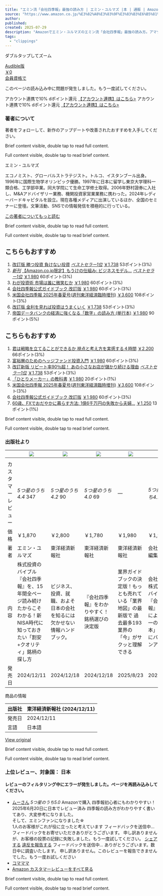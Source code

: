 ```yaml
---
title: "エミン流「会社四季報」最強の読み方 | エミン・ユルマズ |本 | 通販 | Amazon"
source: "https://www.amazon.co.jp/%E3%82%A8%E3%83%9F%E3%83%B3%E6%B5%81%E3%80%8C%E4%BC%9A%E7%A4%BE%E5%9B%9B%E5%AD%A3%E5%A0%B1%E3%80%8D%E6%9C%80%E5%BC%B7%E3%81%AE%E8%AA%AD%E3%81%BF%E6%96%B9-%E3%82%A8%E3%83%9F%E3%83%B3%E3%83%BB%E3%83%A6%E3%83%AB%E3%83%9E%E3%82%BA/dp/4492733760/ref=pd_aw_sbs_strm_cts_m_sccl_1/356-1440426-0189660?pd_rd_r=5b513468-af90-4e6b-835a-2b1a045f2993&pd_rd_wg=kO6XD&pd_rd_w=FYsvA&pd_rd_i=4492733760&psc=1"
author:
published:
created: 2025-07-29
description: "Amazonでエミン・ユルマズのエミン流「会社四季報」最強の読み方。アマゾンならポイント還元本が多数。エミン・ユルマズ作品ほか、お急ぎ便対象商品は当日お届けも可能。またエミン流「会社四季報」最強の読み方もアマゾン配送商品なら通常配送無料。"
tags:
  - "clippings"
---
```

ダブルタップしてズーム

[Audible版  
￥0  
会員資格で](https://www.amazon.co.jp/gp/aw/d/B0DVC3JXXR/ref=tmm_aud_swatch_0)

このページの読み込み中に問題が発生しました。もう一度試してください。

アカウント連携で10% dポイント還元 [【アカウント連携】はこちら>](https://www.amazon.co.jp/b/?node=205738805051&ref=jp_d_bbrlp_dpbadge_alwo&source=dp_cxcw) アカウント連携で10% dポイント還元 [【アカウント連携】はこちら>](https://www.amazon.co.jp/b/?node=205738805051&ref=jp_d_bbrlp_dpbadge_alwo&source=dp_cxcw)

### 著者について

著者をフォローして、新作のアップデートや改善されたおすすめを入手してください。

Brief content visible, double tap to read full content.

Full content visible, double tap to read brief content.

エミン・ユルマズ

エコノミスト、グローバルストラテジスト。トルコ、イスタンブール出身。1996年に国際生物学オリンピック優勝。1997年に日本に留学し東京大学理科一類合格、工学部卒業。同大学院にて生命工学修士取得。2006年野村證券に入社し、M&Aアドバイザリー業務、機関投資家営業業務に携わった。2024年レディーバードキャピタルを設立。現在各種メディアに出演しているほか、全国のセミナーに登壇。文筆活動、SNSでの情報発信を積極的に行っている。

[この著者についてもっと読む](https://www.amazon.co.jp/%E3%82%A8%E3%83%9F%E3%83%B3%E6%B5%81%E3%80%8C%E4%BC%9A%E7%A4%BE%E5%9B%9B%E5%AD%A3%E5%A0%B1%E3%80%8D%E6%9C%80%E5%BC%B7%E3%81%AE%E8%AA%AD%E3%81%BF%E6%96%B9-%E3%82%A8%E3%83%9F%E3%83%B3%E3%83%BB%E3%83%A6%E3%83%AB%E3%83%9E%E3%82%BA/dp/4492733760/ref=pd_aw_sbs_strm_cts_m_sccl_1/)

Brief content visible, double tap to read full content.

Full content visible, double tap to read brief content.

## こちらもおすすめ

1. 	[改訂版 勝つ投資 負けない投資](https://www.amazon.co.jp/dp/4295409219/ref=sspa_mw_detail_0?ie=UTF8&psc=1&spc=MTo0MzMyMDgyNTMyMjAyNDM6MTc1MzczNTExMjpzcF9waG9uZV9kZXRhaWw6MzAwMDIzMzU3MDQ0NjYyOjo6Og&sp_csd=d2lkZ2V0TmFtZT1zcF9waG9uZV9kZXRhaWwp13NParams)
	[*ベストセラー1位*](https://www.amazon.co.jp/dp/4295409219/ref=sspa_mw_detail_0?ie=UTF8&psc=1&spc=MTo0MzMyMDgyNTMyMjAyNDM6MTc1MzczNTExMjpzcF9waG9uZV9kZXRhaWw6MzAwMDIzMzU3MDQ0NjYyOjo6Og&sp_csd=d2lkZ2V0TmFtZT1zcF9waG9uZV9kZXRhaWwp13NParams)
	[￥1,738](https://www.amazon.co.jp/dp/4295409219/ref=sspa_mw_detail_0?ie=UTF8&psc=1&spc=MTo0MzMyMDgyNTMyMjAyNDM6MTc1MzczNTExMjpzcF9waG9uZV9kZXRhaWw6MzAwMDIzMzU3MDQ0NjYyOjo6Og&sp_csd=d2lkZ2V0TmFtZT1zcF9waG9uZV9kZXRhaWwp13NParams)
	53ポイント(3%)
2. [*新刊*](https://www.amazon.co.jp/dp/4492534849/ref=sspa_mw_detail_1?ie=UTF8&psc=1&spc=MTo0MzMyMDgyNTMyMjAyNDM6MTc1MzczNTExMjpzcF9waG9uZV9kZXRhaWw6MzAwMTEzMTc0MTMyMjYyOjo6Og&sp_csd=d2lkZ2V0TmFtZT1zcF9waG9uZV9kZXRhaWwp13NParams)
		[【Amazon.co.jp限定】もうけの仕組み: ビジネスモデル...](https://www.amazon.co.jp/dp/4492534849/ref=sspa_mw_detail_1?ie=UTF8&psc=1&spc=MTo0MzMyMDgyNTMyMjAyNDM6MTc1MzczNTExMjpzcF9waG9uZV9kZXRhaWw6MzAwMTEzMTc0MTMyMjYyOjo6Og&sp_csd=d2lkZ2V0TmFtZT1zcF9waG9uZV9kZXRhaWwp13NParams)
	[*ベストセラー1位*](https://www.amazon.co.jp/dp/4492534849/ref=sspa_mw_detail_1?ie=UTF8&psc=1&spc=MTo0MzMyMDgyNTMyMjAyNDM6MTc1MzczNTExMjpzcF9waG9uZV9kZXRhaWw6MzAwMTEzMTc0MTMyMjYyOjo6Og&sp_csd=d2lkZ2V0TmFtZT1zcF9waG9uZV9kZXRhaWwp13NParams)
	[￥1,980](https://www.amazon.co.jp/dp/4492534849/ref=sspa_mw_detail_1?ie=UTF8&psc=1&spc=MTo0MzMyMDgyNTMyMjAyNDM6MTc1MzczNTExMjpzcF9waG9uZV9kZXRhaWw6MzAwMTEzMTc0MTMyMjYyOjo6Og&sp_csd=d2lkZ2V0TmFtZT1zcF9waG9uZV9kZXRhaWwp13NParams)
	60ポイント(3%)
3. 	[わが投資術 市場は誰に微笑むか](https://www.amazon.co.jp/dp/4065350352/ref=sspa_mw_detail_2?ie=UTF8&psc=1&spc=MTo0MzMyMDgyNTMyMjAyNDM6MTc1MzczNTExMjpzcF9waG9uZV9kZXRhaWw6MzAwMTA0Nzg5MjE0MzYyOjo6Og&sp_csd=d2lkZ2V0TmFtZT1zcF9waG9uZV9kZXRhaWwp13NParams)
	[￥1,980](https://www.amazon.co.jp/dp/4065350352/ref=sspa_mw_detail_2?ie=UTF8&psc=1&spc=MTo0MzMyMDgyNTMyMjAyNDM6MTc1MzczNTExMjpzcF9waG9uZV9kZXRhaWw6MzAwMTA0Nzg5MjE0MzYyOjo6Og&sp_csd=d2lkZ2V0TmFtZT1zcF9waG9uZV9kZXRhaWwp13NParams)
	60ポイント(3%)
4. 	[会社四季報公式ガイドブック 改訂版](https://www.amazon.co.jp/dp/4492733736/ref=sspa_mw_detail_3?ie=UTF8&psc=1&spc=MTo0MzMyMDgyNTMyMjAyNDM6MTc1MzczNTExMjpzcF9waG9uZV9kZXRhaWw6MzAwMDU3ODMzMDA4NDYyOjo6Og&sp_csd=d2lkZ2V0TmFtZT1zcF9waG9uZV9kZXRhaWwp13NParams)
	[￥1,980](https://www.amazon.co.jp/dp/4492733736/ref=sspa_mw_detail_3?ie=UTF8&psc=1&spc=MTo0MzMyMDgyNTMyMjAyNDM6MTc1MzczNTExMjpzcF9waG9uZV9kZXRhaWw6MzAwMDU3ODMzMDA4NDYyOjo6Og&sp_csd=d2lkZ2V0TmFtZT1zcF9waG9uZV9kZXRhaWwp13NParams)
	60ポイント(3%)
5. 	[米国会社四季報 2025年春夏号(週刊東洋経済臨時増刊)](https://www.amazon.co.jp/dp/B0DYT3GVPW/ref=sspa_mw_detail_4?ie=UTF8&psc=1&spc=MTo0MzMyMDgyNTMyMjAyNDM6MTc1MzczNTExMjpzcF9waG9uZV9kZXRhaWw6MzAwMDkxOTAyNDE4OTYyOjo6Og&sp_csd=d2lkZ2V0TmFtZT1zcF9waG9uZV9kZXRhaWwp13NParams)
	[￥3,600](https://www.amazon.co.jp/dp/B0DYT3GVPW/ref=sspa_mw_detail_4?ie=UTF8&psc=1&spc=MTo0MzMyMDgyNTMyMjAyNDM6MTc1MzczNTExMjpzcF9waG9uZV9kZXRhaWw6MzAwMDkxOTAyNDE4OTYyOjo6Og&sp_csd=d2lkZ2V0TmFtZT1zcF9waG9uZV9kZXRhaWwp13NParams)
	108ポイント(3%)
6. 	[改訂版 金利を見れば投資はうまくいく](https://www.amazon.co.jp/dp/4295406856/ref=sspa_mw_detail_5?ie=UTF8&psc=1&spc=MTo0MzMyMDgyNTMyMjAyNDM6MTc1MzczNTExMjpzcF9waG9uZV9kZXRhaWw6MTE4NTg2NzAwNDk4Ojo6Og&sp_csd=d2lkZ2V0TmFtZT1zcF9waG9uZV9kZXRhaWwp13NParams)
	[￥1,738](https://www.amazon.co.jp/dp/4295406856/ref=sspa_mw_detail_5?ie=UTF8&psc=1&spc=MTo0MzMyMDgyNTMyMjAyNDM6MTc1MzczNTExMjpzcF9waG9uZV9kZXRhaWw6MTE4NTg2NzAwNDk4Ojo6Og&sp_csd=d2lkZ2V0TmFtZT1zcF9waG9uZV9kZXRhaWwp13NParams)
	53ポイント(3%)
7. 	[帝国データバンクの経済に強くなる「数字」の読み方 (単行本)](https://www.amazon.co.jp/dp/4837929974/ref=sspa_mw_detail_6?ie=UTF8&psc=1&spc=MTo0MzMyMDgyNTMyMjAyNDM6MTc1MzczNTExMjpzcF9waG9uZV9kZXRhaWw6MzAwMDQ4NzExNTc4NjYyOjo6Og&sp_csd=d2lkZ2V0TmFtZT1zcF9waG9uZV9kZXRhaWwp13NParams)
	[￥1,980](https://www.amazon.co.jp/dp/4837929974/ref=sspa_mw_detail_6?ie=UTF8&psc=1&spc=MTo0MzMyMDgyNTMyMjAyNDM6MTc1MzczNTExMjpzcF9waG9uZV9kZXRhaWw6MzAwMDQ4NzExNTc4NjYyOjo6Og&sp_csd=d2lkZ2V0TmFtZT1zcF9waG9uZV9kZXRhaWwp13NParams)
	90ポイント(5%)

## こちらもおすすめ

1. 	[君は戦略を立てることができるか 視点と考え方を実感する４時間](https://www.amazon.co.jp/dp/4883356140/ref=sspa_mw_detail_0?ie=UTF8&psc=1&spc=MToyMzk3MjYzNzY0NDc2MTU1OjE3NTM3MzUxMTI6c3BfcGhvbmVfZGV0YWlsMjozMDAwNjM5OTk2MjcyNjI6Ojo6&sp_csd=d2lkZ2V0TmFtZT1zcF9waG9uZV9kZXRhaWwyp13NParams)
	[￥2,200](https://www.amazon.co.jp/dp/4883356140/ref=sspa_mw_detail_0?ie=UTF8&psc=1&spc=MToyMzk3MjYzNzY0NDc2MTU1OjE3NTM3MzUxMTI6c3BfcGhvbmVfZGV0YWlsMjozMDAwNjM5OTk2MjcyNjI6Ojo6&sp_csd=d2lkZ2V0TmFtZT1zcF9waG9uZV9kZXRhaWwyp13NParams)
	66ポイント(3%)
2. 	[富裕層のためのヘッジファンド投資入門](https://www.amazon.co.jp/dp/4478113165/ref=sspa_mw_detail_1?ie=UTF8&psc=1&spc=MToyMzk3MjYzNzY0NDc2MTU1OjE3NTM3MzUxMTI6c3BfcGhvbmVfZGV0YWlsMjozMDAwOTI2OTkyNTEwNjI6Ojo6&sp_csd=d2lkZ2V0TmFtZT1zcF9waG9uZV9kZXRhaWwyp13NParams)
	[￥1,980](https://www.amazon.co.jp/dp/4478113165/ref=sspa_mw_detail_1?ie=UTF8&psc=1&spc=MToyMzk3MjYzNzY0NDc2MTU1OjE3NTM3MzUxMTI6c3BfcGhvbmVfZGV0YWlsMjozMDAwOTI2OTkyNTEwNjI6Ojo6&sp_csd=d2lkZ2V0TmFtZT1zcF9waG9uZV9kZXRhaWwyp13NParams)
	60ポイント(3%)
3. 	[改訂新版 リピート率90％超！ あの小さなお店が儲かり続ける理由](https://www.amazon.co.jp/dp/4295409723/ref=sspa_mw_detail_2?ie=UTF8&psc=1&spc=MToyMzk3MjYzNzY0NDc2MTU1OjE3NTM3MzUxMTI6c3BfcGhvbmVfZGV0YWlsMjozMDAwNDA2NTU1NzIwNjI6Ojo6&sp_csd=d2lkZ2V0TmFtZT1zcF9waG9uZV9kZXRhaWwyp13NParams)
	[*ベストセラー1位*](https://www.amazon.co.jp/dp/4295409723/ref=sspa_mw_detail_2?ie=UTF8&psc=1&spc=MToyMzk3MjYzNzY0NDc2MTU1OjE3NTM3MzUxMTI6c3BfcGhvbmVfZGV0YWlsMjozMDAwNDA2NTU1NzIwNjI6Ojo6&sp_csd=d2lkZ2V0TmFtZT1zcF9waG9uZV9kZXRhaWwyp13NParams)
	[￥1,738](https://www.amazon.co.jp/dp/4295409723/ref=sspa_mw_detail_2?ie=UTF8&psc=1&spc=MToyMzk3MjYzNzY0NDc2MTU1OjE3NTM3MzUxMTI6c3BfcGhvbmVfZGV0YWlsMjozMDAwNDA2NTU1NzIwNjI6Ojo6&sp_csd=d2lkZ2V0TmFtZT1zcF9waG9uZV9kZXRhaWwyp13NParams)
	53ポイント(3%)
4. 	[「ひとりメーカー」の教科書](https://www.amazon.co.jp/dp/4413233867/ref=sspa_mw_detail_3?ie=UTF8&psc=1&spc=MToyMzk3MjYzNzY0NDc2MTU1OjE3NTM3MzUxMTI6c3BfcGhvbmVfZGV0YWlsMjozMDAwODc4MDU1NDI2NjI6Ojo6&sp_csd=d2lkZ2V0TmFtZT1zcF9waG9uZV9kZXRhaWwyp13NParams)
	[￥1,980](https://www.amazon.co.jp/dp/4413233867/ref=sspa_mw_detail_3?ie=UTF8&psc=1&spc=MToyMzk3MjYzNzY0NDc2MTU1OjE3NTM3MzUxMTI6c3BfcGhvbmVfZGV0YWlsMjozMDAwODc4MDU1NDI2NjI6Ojo6&sp_csd=d2lkZ2V0TmFtZT1zcF9waG9uZV9kZXRhaWwyp13NParams)
	20ポイント(1%)
5. 	[米国会社四季報 2025年春夏号(週刊東洋経済臨時増刊)](https://www.amazon.co.jp/dp/B0DYT3GVPW/ref=sspa_mw_detail_4?ie=UTF8&psc=1&spc=MToyMzk3MjYzNzY0NDc2MTU1OjE3NTM3MzUxMTI6c3BfcGhvbmVfZGV0YWlsMjozMDAwOTE5MDI0MTg5NjI6Ojo6&sp_csd=d2lkZ2V0TmFtZT1zcF9waG9uZV9kZXRhaWwyp13NParams)
	[￥3,600](https://www.amazon.co.jp/dp/B0DYT3GVPW/ref=sspa_mw_detail_4?ie=UTF8&psc=1&spc=MToyMzk3MjYzNzY0NDc2MTU1OjE3NTM3MzUxMTI6c3BfcGhvbmVfZGV0YWlsMjozMDAwOTE5MDI0MTg5NjI6Ojo6&sp_csd=d2lkZ2V0TmFtZT1zcF9waG9uZV9kZXRhaWwyp13NParams)
	108ポイント(3%)
6. 	[会社四季報公式ガイドブック 改訂版](https://www.amazon.co.jp/dp/4492733736/ref=sspa_mw_detail_5?ie=UTF8&psc=1&spc=MToyMzk3MjYzNzY0NDc2MTU1OjE3NTM3MzUxMTI6c3BfcGhvbmVfZGV0YWlsMjozMDAwNTc4MzMwMDg0NjI6Ojo6&sp_csd=d2lkZ2V0TmFtZT1zcF9waG9uZV9kZXRhaWwyp13NParams)
	[￥1,980](https://www.amazon.co.jp/dp/4492733736/ref=sspa_mw_detail_5?ie=UTF8&psc=1&spc=MToyMzk3MjYzNzY0NDc2MTU1OjE3NTM3MzUxMTI6c3BfcGhvbmVfZGV0YWlsMjozMDAwNTc4MzMwMDg0NjI6Ojo6&sp_csd=d2lkZ2V0TmFtZT1zcF9waG9uZV9kZXRhaWwyp13NParams)
	60ポイント(3%)
7. 	[60歳、FXでおだやかに暮らす方法: 1億6千万円の失敗から夫婦...](https://www.amazon.co.jp/dp/B0CSG9983W/ref=sspa_mw_detail_6?ie=UTF8&psc=1&spc=MToyMzk3MjYzNzY0NDc2MTU1OjE3NTM3MzUxMTI6c3BfcGhvbmVfZGV0YWlsMjozMDAwNTg5MDg4MzM3NjI6Ojo6&sp_csd=d2lkZ2V0TmFtZT1zcF9waG9uZV9kZXRhaWwyp13NParams)
	[￥1,250](https://www.amazon.co.jp/dp/B0CSG9983W/ref=sspa_mw_detail_6?ie=UTF8&psc=1&spc=MToyMzk3MjYzNzY0NDc2MTU1OjE3NTM3MzUxMTI6c3BfcGhvbmVfZGV0YWlsMjozMDAwNTg5MDg4MzM3NjI6Ojo6&sp_csd=d2lkZ2V0TmFtZT1zcF9waG9uZV9kZXRhaWwyp13NParams)
	13ポイント(1%)

Brief content visible, double tap to read full content.

Full content visible, double tap to read brief content.

### 出版社より

|  | [![](https://m.media-amazon.com/images/I/51S6rT8nIJL.__AC_SR150,300___.jpg)](https://www.amazon.co.jp/dp/4492733760?ref=emc_b_5_mob_i) | [![](https://m.media-amazon.com/images/I/51dP2GCLB0L.__AC_SR150,300___.jpg)](https://www.amazon.co.jp/dp/B0DKNLPRQ6?ref=emc_b_5_mob_i) | [![](https://m.media-amazon.com/images/I/51orJasYjfL.__AC_SR150,300___.jpg)](https://www.amazon.co.jp/dp/B0DKNMFVVK?ref=emc_b_5_mob_i) | [![](https://m.media-amazon.com/images/I/51gpNT5h43L.__AC_SR150,300___.jpg)](https://www.amazon.co.jp/dp/4492973354?ref=emc_b_5_mob_i) | [![](https://m.media-amazon.com/images/I/51u3V%2BTd0fL.__AC_SR150,300___.jpg)](https://www.amazon.co.jp/dp/4492733736?ref=emc_b_5_mob_i) | [![](https://m.media-amazon.com/images/I/51nshHIgj2L.__AC_SR150,300___.jpg)](https://www.amazon.co.jp/dp/4492733728?ref=emc_b_5_mob_i) |
| --- | --- | --- | --- | --- | --- | --- |
|  |  |  |  |  |  |  |
| カスタマーレビュー | *5つ星のうち4.4* 347 | *5つ星のうち4.2* 90 | *5つ星のうち4.0* 69 | — | *5つ星のうち4.2* 38 | *5つ星のうち4.4* 22 |
| 価格 | ￥1,870 | ￥2,800 | ￥1,780 | ￥1,980 | ￥1,980 | ￥2,200 |
| 著者 | エミン・ユルマズ | 東洋経済新報社 | 東洋経済新報社 | 東洋経済新報社 | 会社四季報編集部 | 山本 隆行 |
| 内容 | 株式投資のバイブル『会社四季報』を、15年間全ページ読み続けたからこそわかる！新NISA時代に知っておきたい「割安+クオリティ」銘柄の探し方 | ビジネス、投資、就職、およそ日本の会社を知るには欠かせない情報ハンドブック。 | 『会社四季報』をわかりやすく！銘柄選びの決定版 | 業界ガイドブックの決定版！もっとも売れている「業界地図」の最新版で 過去最多193業界の「今」がサクッと理解できる | 会社情報と株式投資のバイブル『会社四季報』編集部による「唯一の公式本」がさらにバージョンアップ！ | “伝説の編集長による会社四季報活用術”を全面改訂！人と10倍も100倍も差を付ける「お宝銘柄」「大化け候補」「割安株」の見つけ方を伝授します！ |
| 発売日 | 2024/12/11 | 2024/12/18 | 2024/12/18 | 2025/8/23 | 2024/9/11 | 2024/11/30 |### [詳細](https://www.amazon.co.jp/%E3%82%A8%E3%83%9F%E3%83%B3%E6%B5%81%E3%80%8C%E4%BC%9A%E7%A4%BE%E5%9B%9B%E5%AD%A3%E5%A0%B1%E3%80%8D%E6%9C%80%E5%BC%B7%E3%81%AE%E8%AA%AD%E3%81%BF%E6%96%B9-%E3%82%A8%E3%83%9F%E3%83%B3%E3%83%BB%E3%83%A6%E3%83%AB%E3%83%9E%E3%82%BA/dp/4492733760/ref=pd_aw_sbs_strm_cts_m_sccl_1/?pd_rd_r=5b513468-af90-4e6b-835a-2b1a045f2993&pd_rd_wg=kO6XD&pd_rd_w=FYsvA&pd_rd_i=4492733760&psc=1#)

商品の情報

| 出版社 | 東洋経済新報社 (2024/12/11) |
| --- | --- |
| 発売日 | 2024/12/11 |
| 言語 | 日本語 |

[View original](https://www.amazon.co.jp/%E3%82%A8%E3%83%9F%E3%83%B3%E6%B5%81%E3%80%8C%E4%BC%9A%E7%A4%BE%E5%9B%9B%E5%AD%A3%E5%A0%B1%E3%80%8D%E6%9C%80%E5%BC%B7%E3%81%AE%E8%AA%AD%E3%81%BF%E6%96%B9-%E3%82%A8%E3%83%9F%E3%83%B3%E3%83%BB%E3%83%A6%E3%83%AB%E3%83%9E%E3%82%BA/dp/4492733760/ref=pd_aw_sbs_strm_cts_m_sccl_1/?pd_rd_r=5b513468-af90-4e6b-835a-2b1a045f2993&pd_rd_wg=kO6XD&pd_rd_w=FYsvA&pd_rd_i=4492733760&psc=1#)

Brief content visible, double tap to read full content.

Full content visible, double tap to read brief content.

### 上位レビュー、対象国： 日本

#### レビューのフィルタリング中にエラーが発生しました。ページを再読み込みしてください。

- 	[ムーさん](https://www.amazon.co.jp/gp/profile/amzn1.account.AFSY4GWYX4YIHQ6XEYIR2YTQJ4WA/ref=cm_cr_dp_mb_gw_tr?ie=UTF8)
	*5つ星のうち5.0* Amazonで購入
	四季報初心者にもわかりやすい！
	2025年6月20日に日本でレビュー済み
	四季報の読み方がわかりやすく書いてあり、大変参考になりました。  
	そして、エミンファンになりました☆  
	1人のお客様がこれが役に立ったと考えています
	フィードバックを送信中...
	フィードバックをお寄せいただきありがとうございます。
	申し訳ありませんが、お客様の投票の記録に失敗しました。もう一度試してください。
	[シェアする](https://www.amazon.co.jp/%E3%82%A8%E3%83%9F%E3%83%B3%E6%B5%81%E3%80%8C%E4%BC%9A%E7%A4%BE%E5%9B%9B%E5%AD%A3%E5%A0%B1%E3%80%8D%E6%9C%80%E5%BC%B7%E3%81%AE%E8%AA%AD%E3%81%BF%E6%96%B9-%E3%82%A8%E3%83%9F%E3%83%B3%E3%83%BB%E3%83%A6%E3%83%AB%E3%83%9E%E3%82%BA/dp/4492733760/ref=pd_aw_sbs_strm_cts_m_sccl_1/?pd_rd_r=5b513468-af90-4e6b-835a-2b1a045f2993&pd_rd_wg=kO6XD&pd_rd_w=FYsvA&pd_rd_i=4492733760&psc=1#)
	[違反を報告する](https://www.amazon.co.jp/%E3%82%A8%E3%83%9F%E3%83%B3%E6%B5%81%E3%80%8C%E4%BC%9A%E7%A4%BE%E5%9B%9B%E5%AD%A3%E5%A0%B1%E3%80%8D%E6%9C%80%E5%BC%B7%E3%81%AE%E8%AA%AD%E3%81%BF%E6%96%B9-%E3%82%A8%E3%83%9F%E3%83%B3%E3%83%BB%E3%83%A6%E3%83%AB%E3%83%9E%E3%82%BA/dp/4492733760/ref=pd_aw_sbs_strm_cts_m_sccl_1/?pd_rd_r=5b513468-af90-4e6b-835a-2b1a045f2993&pd_rd_wg=kO6XD&pd_rd_w=FYsvA&pd_rd_i=4492733760&psc=1#) フィードバックを送信中...
	ありがとうございます。数日中に調査いたします。
	申し訳ありません。このレビューを報告できませんでした。もう一度お試しください
- 	[コマママ](https://www.amazon.co.jp/gp/profile/amzn1.account.AENBYRINR367SMZX7J3MMDJJVC6A/ref=cm_cr_dp_mb_gw_tr?ie=UTF8)
- 	[Amazon カスタマー](https://www.amazon.co.jp/gp/profile/amzn1.account.AGE72NGLCXV5IV5YCOH3Y2MITMMQ/ref=cm_cr_dp_mb_gw_tr?ie=UTF8)[レビューをすべて見る](https://www.amazon.co.jp/product-reviews/4492733760/ref=cm_cr_dp_mb_show_all_top?ie=UTF8&reviewerType=all_reviews)

Brief content visible, double tap to read full content.

Full content visible, double tap to read brief content.